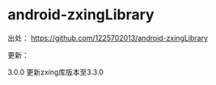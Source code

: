 # android-zxingLibrary

出处：
https://github.com/1225702013/android-zxingLibrary

更新：

3.0.0 更新zxing库版本至3.3.0
